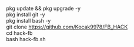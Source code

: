 
pkg update && pkg upgrade -y       
pkg install git -y    
pkg install bash -y     
git clone https://github.com/Kocak9978/FB_HACK    
cd hack-fb    
bash hack-fb.sh
